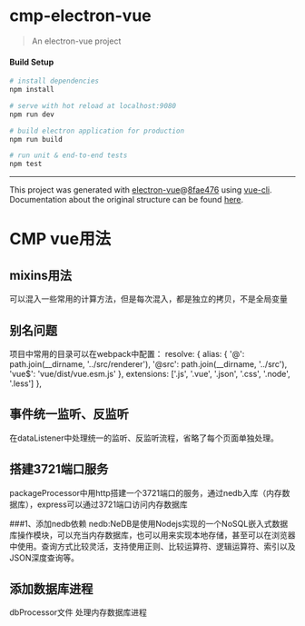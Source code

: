# cmp-electron-vue

> An electron-vue project

#### Build Setup

``` bash
# install dependencies
npm install

# serve with hot reload at localhost:9080
npm run dev

# build electron application for production
npm run build

# run unit & end-to-end tests
npm test


```

---

This project was generated with [electron-vue](https://github.com/SimulatedGREG/electron-vue)@[8fae476](https://github.com/SimulatedGREG/electron-vue/tree/8fae4763e9d225d3691b627e83b9e09b56f6c935) using [vue-cli](https://github.com/vuejs/vue-cli). Documentation about the original structure can be found [here](https://simulatedgreg.gitbooks.io/electron-vue/content/index.html).




# CMP vue用法

## mixins用法
可以混入一些常用的计算方法，但是每次混入，都是独立的拷贝，不是全局变量

## 别名问题
项目中常用的目录可以在webpack中配置：
    resolve: {
        alias: {
            '@': path.join(__dirname, '../src/renderer'),
            '@src': path.join(__dirname, '../src'),
            'vue$': 'vue/dist/vue.esm.js'
        },
        extensions: ['.js', '.vue', '.json', '.css', '.node', '.less']
    },

## 事件统一监听、反监听
在dataListener中处理统一的监听、反监听流程，省略了每个页面单独处理。

## 搭建3721端口服务
packageProcessor中用http搭建一个3721端口的服务，通过nedb入库（内存数据库），express可以通过3721端口访问内存数据库

###1、添加nedb依赖
nedb:NeDB是使用Nodejs实现的一个NoSQL嵌入式数据库操作模块，可以充当内存数据库，也可以用来实现本地存储，甚至可以在浏览器中使用。查询方式比较灵活，支持使用正则、比较运算符、逻辑运算符、索引以及JSON深度查询等。

## 添加数据库进程
dbProcessor文件 处理内存数据库进程
